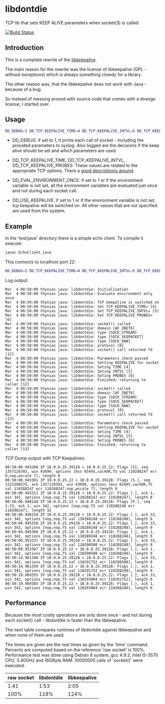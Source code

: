 # libdontdie
TCP lib that sets KEEP ALIVE parameters when socket(3) is called

[![Build
Status](https://secure.travis-ci.org/flonatel/libdontdie.png)](http://travis-ci.org/flonatel/pipexec)

## Introduction
This is a complete rewrite of the <a
href="http://libkeepalive.sourceforge.net">libkeepalive</a>.

The main reason for the rewrite was the license of libkeepalive (GPL -
without exceptions) which is always something clowdy for a library.

The other reason was, that the libkeepalive does not work with Java -
because of a bug.

So instead of messing around with source code that comes with a
strange license, I started over.

## Usage

```bash
DD_DEBUG=1 DD_TCP_KEEPALIVE_TIME=4 DD_TCP_KEEPALIVE_INTVL=5 DD_TCP_KEEPALIVE_PROBES=6 LD_PRELOAD=/usr/lib/libdontdie.so java EchoClient 127.0.0.1 22
```

* DD_DEBUG: if set to 1, it prints each call of socket - including the
  provided parameters to syslog.  Also logged are the decisions if the
  keep alive should be set and which parameters are used.

* DD_TCP_KEEPALIVE_TIME, DD_TCP_KEEPALIVE_INTVL,
  DD_TCP_KEEPALIVE_PROBES:
  These values are related to the appropriate TCP options.  There a
  <a
  href="http://tldp.org/HOWTO/TCP-Keepalive-HOWTO/usingkeepalive.html">good
  descriptions around</a>.

* DD_EVAL_ENVIRONMENT_ONCE: if set to 1 or if the environment variable
  is not set, all the environment variables are evaluated just once
  and not during each socket call.

* DD_USE_KEEPALIVE: if set to 1 or if the environment variable
  is not set, tcp keepalive will be switched on.  All other values
  that are not specified are used from the system.

## Example
In the 'test/java' directory there is a simple echo client.  To
compile it execute:

```bash
javac EchoClient.java
```

This connects to localhost port 22:

```bash
DD_DEBUG=1 DD_TCP_KEEPALIVE_TIME=4 DD_TCP_KEEPALIVE_INTVL=5 DD_TCP_KEEPALIVE_PROBES=6 LD_PRELOAD=/usr/lib/libdontdie.so java EchoClient 127.0.0.1 22
```

Log output:
```
Mar  4 00:50:00 thynias java: libdontdie: Initialization
Mar  4 00:50:00 thynias java: libdontdie: Evaluate environment only once
Mar  4 00:50:00 thynias java: libdontdie: TCP keepalive is switched on
Mar  4 00:50:00 thynias java: libdontdie: Set TCP_KEEPALIVE_TIME= [4]
Mar  4 00:50:00 thynias java: libdontdie: Set TCP_KEEPALIVE_INTVL= [5]
Mar  4 00:50:00 thynias java: libdontdie: Set TCP_KEEPALIVE_PROBES= [6]
Mar  4 00:50:00 thynias java: libdontdie: socket() called
Mar  4 00:50:00 thynias java: libdontdie: domain [AF_INET6]
Mar  4 00:50:00 thynias java: libdontdie: type [SOCK_STREAM]
Mar  4 00:50:00 thynias java: libdontdie: type [SOCK_SEQPACKET]
Mar  4 00:50:00 thynias java: libdontdie: type [SOCK_RAW]
Mar  4 00:50:00 thynias java: libdontdie: protocol [0]
Mar  4 00:50:00 thynias java: libdontdie: socket() call returned fd [12]
Mar  4 00:50:00 thynias java: libdontdie: Parameters check passed
Mar  4 00:50:00 thynias java: libdontdie: Setting KEEPALIVE for socket
Mar  4 00:50:00 thynias java: libdontdie: Seting TIME [4]
Mar  4 00:50:00 thynias java: libdontdie: Seting INTVL [5]
Mar  4 00:50:00 thynias java: libdontdie: Seting PROBES [6]
Mar  4 00:50:00 thynias java: libdontdie: Finished; returning to caller [12]
Mar  4 00:50:00 thynias java: libdontdie: socket() called
Mar  4 00:50:00 thynias java: libdontdie: domain [AF_INET6]
Mar  4 00:50:00 thynias java: libdontdie: type [SOCK_STREAM]
Mar  4 00:50:00 thynias java: libdontdie: type [SOCK_SEQPACKET]
Mar  4 00:50:00 thynias java: libdontdie: type [SOCK_RAW]
Mar  4 00:50:00 thynias java: libdontdie: protocol [0]
Mar  4 00:50:00 thynias java: libdontdie: socket() call returned fd [13]
Mar  4 00:50:00 thynias java: libdontdie: Parameters check passed
Mar  4 00:50:00 thynias java: libdontdie: Setting KEEPALIVE for socket
Mar  4 00:50:00 thynias java: libdontdie: Seting TIME [4]
Mar  4 00:50:00 thynias java: libdontdie: Seting INTVL [5]
Mar  4 00:50:00 thynias java: libdontdie: Seting PROBES [6]
Mar  4 00:50:00 thynias java: libdontdie: Finished; returning to caller [13]
```

TCP Dump output with TCP Keepalives:

```
00:50:00.943286 IP 10.0.0.25.39128 > 10.0.0.25.22: Flags [S], seq 1357126392, win 43690, options [mss 65495,sackOK,TS val 110288247 ecr 0,nop,wscale 7], length 0
00:50:00.943301 IP 10.0.0.25.22 > 10.0.0.25.39128: Flags [S.], seq 2231596575, ack 1357126393, win 43690, options [mss 65495,sackOK,TS val 110288247 ecr 110288247,nop,wscale 7], length 0
00:50:00.943312 IP 10.0.0.25.39128 > 10.0.0.25.22: Flags [.], ack 1, win 342, options [nop,nop,TS val 110288247 ecr 110288247], length 0
00:50:00.948144 IP 10.0.0.25.22 > 10.0.0.25.39128: Flags [P.], seq 1:33, ack 1, win 342, options [nop,nop,TS val 110288248 ecr 110288247], length 32
00:50:00.948154 IP 10.0.0.25.39128 > 10.0.0.25.22: Flags [.], ack 33, win 342, options [nop,nop,TS val 110288248 ecr 110288248], length 0
00:50:04.945350 IP 10.0.0.25.39128 > 10.0.0.25.22: Flags [.], ack 33, win 342, options [nop,nop,TS val 110289248 ecr 110288248], length 0
00:50:04.945368 IP 10.0.0.25.22 > 10.0.0.25.39128: Flags [.], ack 1, win 342, options [nop,nop,TS val 110289248 ecr 110288248], length 0
00:50:09.953337 IP 10.0.0.25.39128 > 10.0.0.25.22: Flags [.], ack 33, win 342, options [nop,nop,TS val 110290500 ecr 110289248], length 0
00:50:09.953367 IP 10.0.0.25.22 > 10.0.0.25.39128: Flags [.], ack 1, win 342, options [nop,nop,TS val 110290500 ecr 110288248], length 0
00:50:14.961346 IP 10.0.0.25.39128 > 10.0.0.25.22: Flags [.], ack 33, win 342, options [nop,nop,TS val 110291752 ecr 110290500], length 0
00:50:14.961359 IP 10.0.0.25.22 > 10.0.0.25.39128: Flags [.], ack 1, win 342, options [nop,nop,TS val 110291752 ecr 110288248], length 0
00:50:19.969355 IP 10.0.0.25.39128 > 10.0.0.25.22: Flags [.], ack 33, win 342, options [nop,nop,TS val 110293004 ecr 110291752], length 0
00:50:19.969385 IP 10.0.0.25.22 > 10.0.0.25.39128: Flags [.], ack 1, win 342, options [nop,nop,TS val 110293004 ecr 110288248], length 0
```

## Performance
Because the most costly operations are only done once - and not during
each socket() call - libdontdie is faster than the libkeepalive.

The next table compares runtimes of libdontdie against libkeepalive
and when none of them are used.

The times are given are the real times as given by the 'time'
command.  Percents are computed based on the reference 'raw socket' is
100%.  Performance test was done using Debian 8 system, gcc 4.9.2,
Intel i5-3570 CPU, 3.40GHz and 16GByte RAM.  10000000 calls of
'socket()' were executed.

raw socket | libdontdie | libkeepalive
--- | --- | ---
1:41 | 1:53 | 2:05
100% | 118% | 124%

